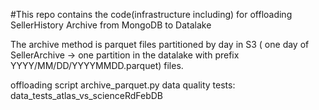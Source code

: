 #This repo contains the code(infrastructure including) for offloading SellerHistory Archive from MongoDB to Datalake

The archive method is parquet files partitioned by day in S3 ( one day of SellerArchive -> one partition in the datalake with prefix YYYY/MM/DD/YYYYMMDD.parquet) files.

offloading script archive_parquet.py
data quality tests: data_tests_atlas_vs_scienceRdFebDB
